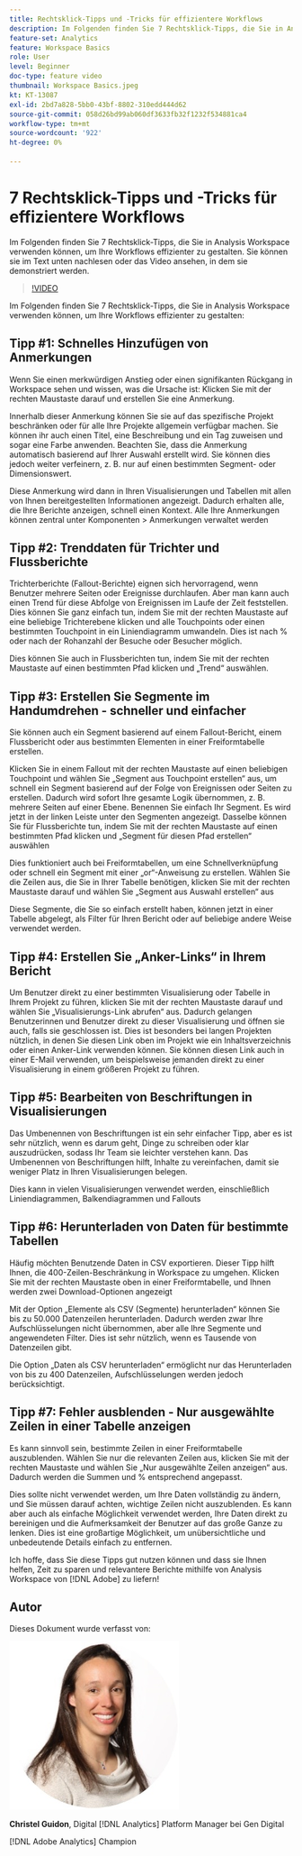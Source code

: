 ```yaml
---
title: Rechtsklick-Tipps und -Tricks für effizientere Workflows
description: Im Folgenden finden Sie 7 Rechtsklick-Tipps, die Sie in Analysis Workspace verwenden können, um Ihre Workflows effizienter zu gestalten.
feature-set: Analytics
feature: Workspace Basics
role: User
level: Beginner
doc-type: feature video
thumbnail: Workspace Basics.jpeg
kt: KT-13087
exl-id: 2bd7a828-5bb0-43bf-8802-310edd444d62
source-git-commit: 058d26bd99ab060df3633fb32f1232f534881ca4
workflow-type: tm+mt
source-wordcount: '922'
ht-degree: 0%

---
```


# 7 Rechtsklick-Tipps und -Tricks für effizientere Workflows

Im Folgenden finden Sie 7 Rechtsklick-Tipps, die Sie in Analysis Workspace verwenden können, um Ihre Workflows effizienter zu gestalten. Sie können sie im Text unten nachlesen oder das Video ansehen, in dem sie demonstriert werden.

>[!VIDEO](https://video.tv.adobe.com/v/3417736/?quality=12&learn=on)

Im Folgenden finden Sie 7 Rechtsklick-Tipps, die Sie in Analysis Workspace verwenden können, um Ihre Workflows effizienter zu gestalten:

## Tipp #1: Schnelles Hinzufügen von Anmerkungen

Wenn Sie einen merkwürdigen Anstieg oder einen signifikanten Rückgang in Workspace sehen und wissen, was die Ursache ist: Klicken Sie mit der rechten Maustaste darauf und erstellen Sie eine Anmerkung.

Innerhalb dieser Anmerkung können Sie sie auf das spezifische Projekt beschränken oder für alle Ihre Projekte allgemein verfügbar machen. Sie können ihr auch einen Titel, eine Beschreibung und ein Tag zuweisen und sogar eine Farbe anwenden. Beachten Sie, dass die Anmerkung automatisch basierend auf Ihrer Auswahl erstellt wird. Sie können dies jedoch weiter verfeinern, z. B. nur auf einen bestimmten Segment- oder Dimensionswert.

Diese Anmerkung wird dann in Ihren Visualisierungen und Tabellen mit allen von Ihnen bereitgestellten Informationen angezeigt. Dadurch erhalten alle, die Ihre Berichte anzeigen, schnell einen Kontext. Alle Ihre Anmerkungen können zentral unter Komponenten > Anmerkungen verwaltet werden

## Tipp #2: Trenddaten für Trichter und Flussberichte

Trichterberichte (Fallout-Berichte) eignen sich hervorragend, wenn Benutzer mehrere Seiten oder Ereignisse durchlaufen. Aber man kann auch einen Trend für diese Abfolge von Ereignissen im Laufe der Zeit feststellen. Dies können Sie ganz einfach tun, indem Sie mit der rechten Maustaste auf eine beliebige Trichterebene klicken und alle Touchpoints oder einen bestimmten Touchpoint in ein Liniendiagramm umwandeln. Dies ist nach % oder nach der Rohanzahl der Besuche oder Besucher möglich.

Dies können Sie auch in Flussberichten tun, indem Sie mit der rechten Maustaste auf einen bestimmten Pfad klicken und „Trend“ auswählen.

## Tipp #3: Erstellen Sie Segmente im Handumdrehen - schneller und einfacher

Sie können auch ein Segment basierend auf einem Fallout-Bericht, einem Flussbericht oder aus bestimmten Elementen in einer Freiformtabelle erstellen.

Klicken Sie in einem Fallout mit der rechten Maustaste auf einen beliebigen Touchpoint und wählen Sie „Segment aus Touchpoint erstellen“ aus, um schnell ein Segment basierend auf der Folge von Ereignissen oder Seiten zu erstellen. Dadurch wird sofort Ihre gesamte Logik übernommen, z. B. mehrere Seiten auf einer Ebene. Benennen Sie einfach Ihr Segment. Es wird jetzt in der linken Leiste unter den Segmenten angezeigt. Dasselbe können Sie für Flussberichte tun, indem Sie mit der rechten Maustaste auf einen bestimmten Pfad klicken und „Segment für diesen Pfad erstellen“ auswählen

Dies funktioniert auch bei Freiformtabellen, um eine Schnellverknüpfung oder schnell ein Segment mit einer „or“-Anweisung zu erstellen. Wählen Sie die Zeilen aus, die Sie in Ihrer Tabelle benötigen, klicken Sie mit der rechten Maustaste darauf und wählen Sie „Segment aus Auswahl erstellen“ aus

Diese Segmente, die Sie so einfach erstellt haben, können jetzt in einer Tabelle abgelegt, als Filter für Ihren Bericht oder auf beliebige andere Weise verwendet werden.

## Tipp #4: Erstellen Sie „Anker-Links“ in Ihrem Bericht

Um Benutzer direkt zu einer bestimmten Visualisierung oder Tabelle in Ihrem Projekt zu führen, klicken Sie mit der rechten Maustaste darauf und wählen Sie „Visualisierungs-Link abrufen“ aus. Dadurch gelangen Benutzerinnen und Benutzer direkt zu dieser Visualisierung und öffnen sie auch, falls sie geschlossen ist. Dies ist besonders bei langen Projekten nützlich, in denen Sie diesen Link oben im Projekt wie ein Inhaltsverzeichnis oder einen Anker-Link verwenden können. Sie können diesen Link auch in einer E-Mail verwenden, um beispielsweise jemanden direkt zu einer Visualisierung in einem größeren Projekt zu führen.

## Tipp #5: Bearbeiten von Beschriftungen in Visualisierungen

Das Umbenennen von Beschriftungen ist ein sehr einfacher Tipp, aber es ist sehr nützlich, wenn es darum geht, Dinge zu schreiben oder klar auszudrücken, sodass Ihr Team sie leichter verstehen kann. Das Umbenennen von Beschriftungen hilft, Inhalte zu vereinfachen, damit sie weniger Platz in Ihren Visualisierungen belegen.

Dies kann in vielen Visualisierungen verwendet werden, einschließlich Liniendiagrammen, Balkendiagrammen und Fallouts

## Tipp #6: Herunterladen von Daten für bestimmte Tabellen

Häufig möchten Benutzende Daten in CSV exportieren. Dieser Tipp hilft Ihnen, die 400-Zeilen-Beschränkung in Workspace zu umgehen. Klicken Sie mit der rechten Maustaste oben in einer Freiformtabelle, und Ihnen werden zwei Download-Optionen angezeigt

Mit der Option „Elemente als CSV (Segmente) herunterladen“ können Sie bis zu 50.000 Datenzeilen herunterladen.  Dadurch werden zwar Ihre Aufschlüsselungen nicht übernommen, aber alle Ihre Segmente und angewendeten Filter. Dies ist sehr nützlich, wenn es Tausende von Datenzeilen gibt.

Die Option „Daten als CSV herunterladen“ ermöglicht nur das Herunterladen von bis zu 400 Datenzeilen, Aufschlüsselungen werden jedoch berücksichtigt.

## Tipp #7: Fehler ausblenden - Nur ausgewählte Zeilen in einer Tabelle anzeigen

Es kann sinnvoll sein, bestimmte Zeilen in einer Freiformtabelle auszublenden. Wählen Sie nur die relevanten Zeilen aus, klicken Sie mit der rechten Maustaste und wählen Sie „Nur ausgewählte Zeilen anzeigen“ aus. Dadurch werden die Summen und % entsprechend angepasst.

Dies sollte nicht verwendet werden, um Ihre Daten vollständig zu ändern, und Sie müssen darauf achten, wichtige Zeilen nicht auszublenden. Es kann aber auch als einfache Möglichkeit verwendet werden, Ihre Daten direkt zu bereinigen und die Aufmerksamkeit der Benutzer auf das große Ganze zu lenken. Dies ist eine großartige Möglichkeit, um unübersichtliche und unbedeutende Details einfach zu entfernen.

Ich hoffe, dass Sie diese Tipps gut nutzen können und dass sie Ihnen helfen, Zeit zu sparen und relevantere Berichte mithilfe von Analysis Workspace von [!DNL Adobe] zu liefern!

## Autor

Dieses Dokument wurde verfasst von:

![Christel Guidon](assets/christel-guidon.jpg)

**Christel Guidon**, Digital [!DNL Analytics] Platform Manager bei Gen Digital

[!DNL Adobe Analytics] Champion
